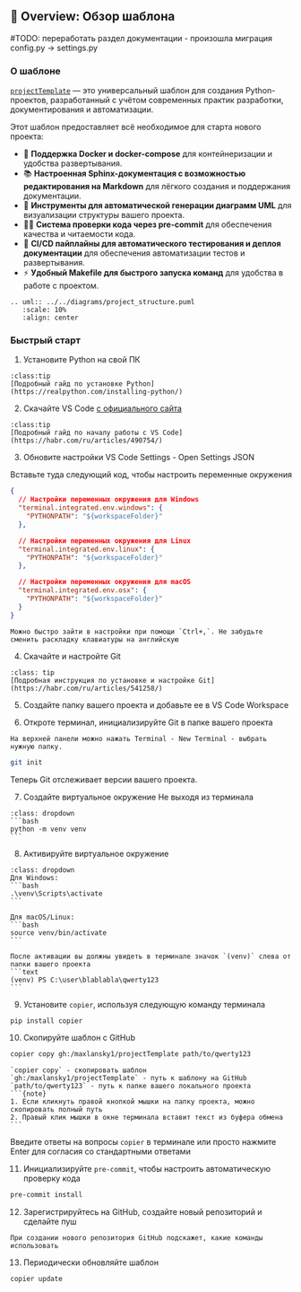 ## 📜 Overview: Обзор шаблона

#TODO: переработать раздел документации - произошла миграция config.py -> settings.py

### О шаблоне
[`projectTemplate`](https://github.com/maxlansky1/projectTemplate) — это универсальный шаблон для создания Python-проектов, разработанный с учётом современных практик разработки, документирования и автоматизации.

Этот шаблон предоставляет всё необходимое для старта нового проекта:

- 🐳 **Поддержка Docker и docker-compose** для контейнеризации и удобства развертывания.
- 📚 **Настроенная Sphinx-документация с возможностью редактирования на Markdown** для лёгкого создания и поддержания документации.
- 🔄 **Инструменты для автоматической генерации диаграмм UML** для визуализации структуры вашего проекта.
- 🧑‍💻 **Система проверки кода через pre-commit** для обеспечения качества и читаемости кода.
- 🚀 **CI/CD пайплайны для автоматического тестирования и деплоя документации** для обеспечения автоматизации тестов и развертывания.
- ⚡ **Удобный Makefile для быстрого запуска команд** для удобства в работе с проектом.

```{eval-rst}
.. uml:: ../../diagrams/project_structure.puml
   :scale: 10%
   :align: center
```
### Быстрый старт
1. Установите Python на свой ПК
```{admonition} Используйте
:class:tip
[Подробный гайд по установке Python](https://realpython.com/installing-python/)
```
2. Скачайте VS Code [с официального сайта](https://code.visualstudio.com/)
```{admonition} Прочитайте
:class:tip
[Подробный гайд по началу работы с VS Code](https://habr.com/ru/articles/490754/)
```

3. Обновите настройки VS Code
Settings - Open Settings JSON

Вставьте туда следующий код, чтобы настроить переменные окружения
```json
{
  // Настройки переменных окружения для Windows
  "terminal.integrated.env.windows": {
    "PYTHONPATH": "${workspaceFolder}"
  },

  // Настройки переменных окружения для Linux
  "terminal.integrated.env.linux": {
    "PYTHONPATH": "${workspaceFolder}"
  },

  // Настройки переменных окружения для macOS
  "terminal.integrated.env.osx": {
    "PYTHONPATH": "${workspaceFolder}"
  }
}
```
```{tip}
Можно быстро зайти в настройки при помощи `Ctrl+,`. Не забудьте сменить раскладку клавиатуры на английскую
```

4. Скачайте и настройте Git 
```{admonition} Прочитайте
:class: tip
[Подробная инструкция по установке и настройке Git](https://habr.com/ru/articles/541258/)
```

5. Создайте папку вашего проекта и добавьте ее в VS Code Workspace

6. Откроте терминал, инициализируйте Git в папке вашего проекта
```{hint}
На верхней панели можно нажать Terminal - New Terminal - выбрать нужную папку.
```
```bash
git init 
```

Теперь Git отслеживает версии вашего проекта. 

7. Создайте виртуальное окружение
Не выходя из терминала
````{admonition} Пример для папки с именем qwerty123
:class: dropdown
```bash
python -m venv venv
```
````

8. Активируйте виртуальное окружение
````{admonition}
:class: dropdown
Для Windows:
```bash
.\venv\Scripts\activate
```

Для macOS/Linux:
```bash
source venv/bin/activate
```
````

````{note}
После активации вы должны увидеть в терминале значок `(venv)` слева от папки вашего проекта
```text
(venv) PS C:\user\blablabla\qwerty123
```
````

9. Установите `copier`, используя следующую команду терминала
```bash
pip install copier
```
10. Скопируйте шаблон с GitHub
```bash
copier copy gh:/maxlansky1/projectTemplate path/to/qwerty123
```

````{attention}
`copier copy` - скопировать шаблон
`gh:/maxlansky1/projectTemplate` - путь к шаблону на GitHub
`path/to/qwerty123` - путь к папке вашего локального проекта
```{note}
1. Если кликнуть правой кнопкой мышки на папку проекта, можно скопировать полный путь
2. Правый клик мышки в окне терминала вставит текст из буфера обмена
```
````

Введите ответы на вопросы `copier` в терминале или просто нажмите Enter для согласия со стандартными ответами

11. Инициализируйте `pre-commit`, чтобы настроить автоматическую проверку кода
```bash
pre-commit install
```

12. Зарегистрируйтесь на GitHub, создайте новый репозиторий и сделайте пуш
```{tip}
При создании нового репозитория GitHub подскажет, какие команды использовать
```

13. Периодически обновляйте шаблон

```bash
copier update
```